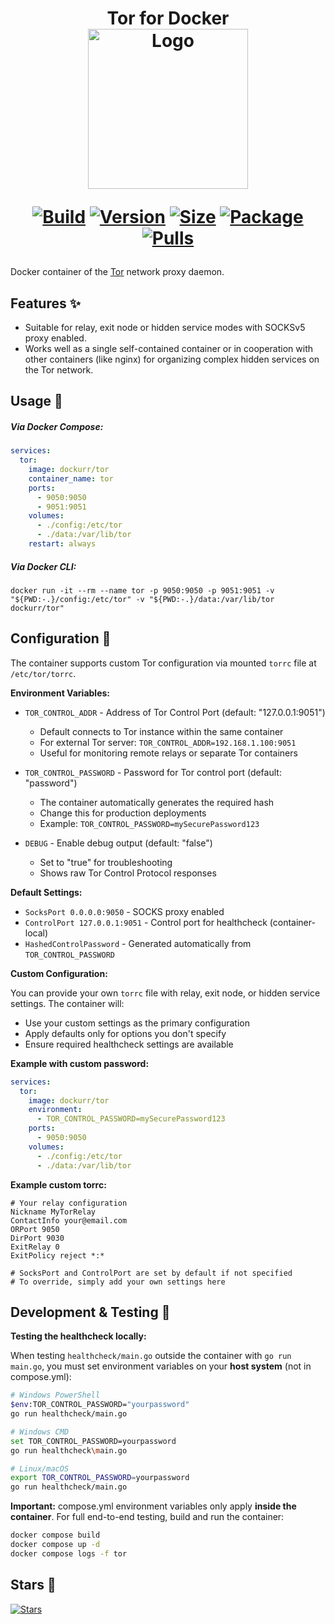 <h1 align="center">Tor for Docker<br />
<div align="center">
<a href="https://github.com/dockur/tor"><img src="https://raw.githubusercontent.com/dockur/tor/master/.github/logo.png" title="Logo" style="max-width:100%;" width="256" /></a>
</div>
<div align="center">
  
[![Build]][build_url]
[![Version]][tag_url]
[![Size]][tag_url]
[![Package]][pkg_url]
[![Pulls]][hub_url]

</div></h1>

Docker container of the [Tor](https://www.torproject.org/) network proxy daemon.

## Features ✨

  - Suitable for relay, exit node or hidden service modes with SOCKSv5 proxy enabled.
  - Works well as a single self-contained container or in cooperation with other containers (like nginx) for organizing complex hidden services on the Tor network.

## Usage  🐳

##### Via Docker Compose:

```yaml
services:
  tor:
    image: dockurr/tor
    container_name: tor
    ports:
      - 9050:9050
      - 9051:9051
    volumes:
      - ./config:/etc/tor
      - ./data:/var/lib/tor
    restart: always
```

##### Via Docker CLI:

```shell
docker run -it --rm --name tor -p 9050:9050 -p 9051:9051 -v "${PWD:-.}/config:/etc/tor" -v "${PWD:-.}/data:/var/lib/tor dockurr/tor"
```

## Configuration 🔧

The container supports custom Tor configuration via mounted `torrc` file at `/etc/tor/torrc`.

**Environment Variables:**

- `TOR_CONTROL_ADDR` - Address of Tor Control Port (default: "127.0.0.1:9051")
  - Default connects to Tor instance within the same container
  - For external Tor server: `TOR_CONTROL_ADDR=192.168.1.100:9051`
  - Useful for monitoring remote relays or separate Tor containers

- `TOR_CONTROL_PASSWORD` - Password for Tor control port (default: "password")
  - The container automatically generates the required hash
  - Change this for production deployments
  - Example: `TOR_CONTROL_PASSWORD=mySecurePassword123`

- `DEBUG` - Enable debug output (default: "false")
  - Set to "true" for troubleshooting
  - Shows raw Tor Control Protocol responses

**Default Settings:**

- `SocksPort 0.0.0.0:9050` - SOCKS proxy enabled
- `ControlPort 127.0.0.1:9051` - Control port for healthcheck (container-local)
- `HashedControlPassword` - Generated automatically from `TOR_CONTROL_PASSWORD`

**Custom Configuration:**

You can provide your own `torrc` file with relay, exit node, or hidden service settings. The container will:
- Use your custom settings as the primary configuration
- Apply defaults only for options you don't specify
- Ensure required healthcheck settings are available

**Example with custom password:**

```yaml
services:
  tor:
    image: dockurr/tor
    environment:
      - TOR_CONTROL_PASSWORD=mySecurePassword123
    ports:
      - 9050:9050
    volumes:
      - ./config:/etc/tor
      - ./data:/var/lib/tor
```

**Example custom torrc:**

```
# Your relay configuration
Nickname MyTorRelay
ContactInfo your@email.com
ORPort 9050
DirPort 9030
ExitRelay 0
ExitPolicy reject *:*

# SocksPort and ControlPort are set by default if not specified
# To override, simply add your own settings here
```

## Development & Testing 🧪

**Testing the healthcheck locally:**

When testing `healthcheck/main.go` outside the container with `go run main.go`, you must set environment variables on your **host system** (not in compose.yml):

```bash
# Windows PowerShell
$env:TOR_CONTROL_PASSWORD="yourpassword"
go run healthcheck/main.go

# Windows CMD
set TOR_CONTROL_PASSWORD=yourpassword
go run healthcheck\main.go

# Linux/macOS
export TOR_CONTROL_PASSWORD=yourpassword
go run healthcheck/main.go
```

**Important:** compose.yml environment variables only apply **inside the container**. For full end-to-end testing, build and run the container:

```bash
docker compose build
docker compose up -d
docker compose logs -f tor
```

## Stars 🌟
[![Stars](https://starchart.cc/dockur/tor.svg?variant=adaptive)](https://starchart.cc/dockur/tor)

[build_url]: https://github.com/dockur/tor/
[hub_url]: https://hub.docker.com/r/dockurr/tor/
[tag_url]: https://hub.docker.com/r/dockurr/tor/tags
[pkg_url]: https://github.com/dockur/tor/pkgs/container/tor

[Build]: https://github.com/dockur/tor/actions/workflows/build.yml/badge.svg
[Size]: https://img.shields.io/docker/image-size/dockurr/tor/latest?color=066da5&label=size
[Pulls]: https://img.shields.io/docker/pulls/dockurr/tor.svg?style=flat&label=pulls&logo=docker
[Version]: https://img.shields.io/docker/v/dockurr/tor/latest?arch=amd64&sort=semver&color=066da5
[Package]: https://img.shields.io/badge/dynamic/json?url=https%3A%2F%2Fipitio.github.io%2Fbackage%2Fdockur%2Ftor%2Ftor.json&query=%24.downloads&logo=github&style=flat&color=066da5&label=pulls
